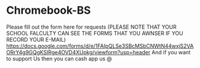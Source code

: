 # Chromebook-BS
Please fill out the form here for requests  (PLEASE NOTE THAT YOUR SCHOOL FALCULTY CAN SEE THE FORMS THAT YOU AWNSER IF YOU RECORD YOUR E-MAIL)
https://docs.google.com/forms/d/e/1FAIpQLSe3SBcMSbCNWtN44wxjS2VAORrY4g9GQgKSIRge4OVD4XUpkg/viewform?usp=header
And if you want to support Us then you can cash app us @
